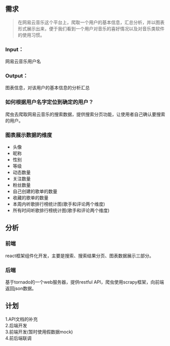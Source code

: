 ## 需求

>在网易云音乐这个平台上，爬取一个用户的基本信息，汇总分析，并以图表形式展示出来，便于我们看到一个用户对音乐的喜好情况以及对音乐类软件的使用习惯。

### Input：
网易云音乐用户名  

### Output：
图表信息，对该用户的基本信息的分析汇总

### 如何根据用户名字定位到确定的用户？

爬虫去爬取网易云音乐的搜索数据，提供搜索分页功能，让使用者自己确认要搜索的用户。

### 图表展示数据的维度

* 头像
* 昵称
* 性别
* 等级
* 动态数量
* 关注数量
* 粉丝数量
* 自己创建的歌单的数量
* 收藏的歌单的数量
* 本周内听歌排行榜统计图(歌手和评论两个维度)
* 所有时间听歌排行榜统计图(歌手和评论两个维度)


## 分析

### 前端

react框架组件化开发，主要是搜索、搜索结果分页、图表数据展示三部分。

### 后端

基于tornado的一个web服务器，提供restful API，爬虫使用scrapy框架，向前端返回json数据。

## 计划

1.API文档的补充  
2.后端开发  
3.前端开发(暂时使用假数据mock)  
4.前后端联调